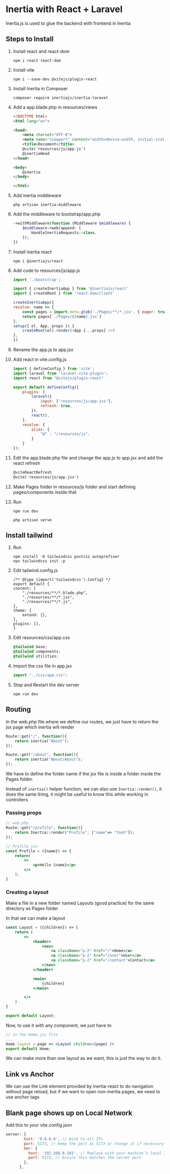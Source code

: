 # Inertia with React + Laravel

Inertia.js is used to glue the backend with frontend in Inertia

## Steps to Install

1. Install react and react-dom

    ```shell
    npm i react react-dom
    ```

2. Install vite

    ```shell
    npm i --save-dev @vitejs/plugin-react
    ```

3. Install Inertia in Composer

    ```shell
    composer require inertiajs/inertia-laravel
    ```

4. Add a app.blade.php in resources/views

    ```html
    <!DOCTYPE html>
    <html lang="en">

    <head>
        <meta charset="UTF-8">
        <meta name="viewport" content="width=device-width, initial-scale=1.0">
        <title>Document</title>
        @vite('resources/js/app.js')
        @inertiaHead
    </head>

    <body>
        @inertia
    </body>

    </html>
    ```

5. Add inertia middleware

    ```shell
    php artisan inertia:middleware
    ```

6. Add the middleware to bootstrap/app.php

    ```php
    ->withMiddleware(function (Middleware $middleware) {
        $middleware->web(append: [
            HandleInertiaRequests::class,
        ]);
    })
    ```

7. Install inertia react

    ```shell
    npm i @inertiajs/react
    ```

8. Add code to resources/js/app.js

    ```js
    import './bootstrap';

    import { createInertiaApp } from '@inertiajs/react'
    import { createRoot } from 'react-dom/client'

    createInertiaApp({
    resolve: name => {
        const pages = import.meta.glob('./Pages/**/*.jsx', { eager: true })
        return pages[`./Pages/${name}.jsx`]
    },
    setup({ el, App, props }) {
        createRoot(el).render(<App {...props} />)
    },
    })
    ```

9. Rename the app.js to app.jsx

10. Add react in vite.config.js

    ```js
    import { defineConfig } from 'vite';
    import laravel from 'laravel-vite-plugin';
    import react from "@vitejs/plugin-react"

    export default defineConfig({
        plugins: [
            laravel({
                input: ['resources/js/app.jsx'],
                refresh: true,
            }),
            react(),
        ],
        resolve: {
            alias: {
                "@" : "/resources/js",
            }
        }
    });
    ```

11. Edit the app.blade.php file and change the app.js to app.jsx and add the react refresh

    ```html
    @viteReactRefresh
    @vite('resources/js/app.jsx')
    ```

12. Make Pages folder in resources/js folder and start defining pages/components inside that

13. Run 

    ```shell
    npm run dev
    ```

    ```shell
    php artisan serve
    ```

## Install tailwind

1. Run 

    ```shell
    npm install -D tailwindcss postcss autoprefixer
    npx tailwindcss init -p
    ```

2. Edit tailwind.config.js

    ```shell
    /** @type {import('tailwindcss').Config} */
    export default {
    content: [
        "./resources/**/*.blade.php",
        "./resources/**/*.jsx",
        "./resources/**/*.js",
    ],
    theme: {
        extend: {},
    },
    plugins: [],
    }
    ```

3. Edit resources/css/app.css

    ```css
    @tailwind base;
    @tailwind components;
    @tailwind utilities;
    ```

4. Import the css file in app.jsx

    ```jsx
    import "../css/app.css";
    ```

5. Stop and Restart the dev server

    ```shell
    npm run dev
    ```

## Routing

In the web.php file where we define our routes, we just have to return the jsx page which inertia will render


```php
Route::get("/", function(){
    return inertia("About");
});

Route::get("/about", function(){
    return inertia("About/About");
});
```

We have to define the folder name if the jsx file is inside a folder inside the Pages folder.

Instead of `inertia()` helper function, we can also use `Inertia::render()`, it does the same thing, it might be useful to know this while working in controllers

### Passing props

```php
// web.php
Route::get("/profile", function(){
    return Inertia::render("Profile", ["name"=> "Yash"]);
});
```

```jsx
// Profile.jsx
const Profile = ({name}) => {
    return(
        <>
            <p>Hello {name}</p>
        </>
    );
}
```

### Creating a layout

Make a file in a new folder named Layouts (good practice) for the same directory as Pages folder

In that we can make a layout

```jsx
const Layout = ({children}) => {
    return (
        <>
            <header>
                <nav>
                    <a className="p-2" href="/">Home</a>
                    <a className="p-2" href="/user">User</a>
                    <a className="p-2" href="/contact">Contact</a>
                </nav>
            </header>

            <main>
                {children}
            </main>

        </>
    )
}

export default Layout;
```

Now, to use it with any component, we just have to 

```jsx
// in the Home.jsx file
...
Home.layout = page => <Layout children={page} />
export default Home;
```

We can make more than one layout as we want, this is just the way to do it.

## Link vs Anchor

We can use the Link element provided by inertia-react to do navigation without page reload, but if we want to open non-inertia pages, we need to use anchor tags

## Blank page shows up on Local Network

Add this to your vite.config.json

```js
server: {
        host: '0.0.0.0', // Bind to all IPs
        port: 5173, // Keep the port as 5173 or change it if necessary
        hmr: {
          host: '192.168.0.101', // Replace with your machine’s local IP address
          port: 5173, // Ensure this matches the server port
        },
      },
```